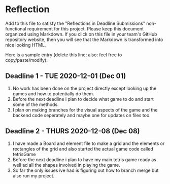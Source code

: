 # Reflection

Add to this file to satisfy the "Reflections in Deadline Submissions" non-functional 
requirement for this project. Please keep this document organized using Markdown. If you
click on this file in your team's GitHub repository website, then you will see
that the Markdown is transformed into nice looking HTML.

Here is a sample entry (delete this line; also: feel free to copy/paste/modify):

## Deadline 1 - TUE 2020-12-01 (Dec 01)

1. No work has been done on the project directly except looking up the games and how to potentially do them.
2. Before the next deadline i plan to decide what game to do and start some of the methods.
3. I plan on making branches for the visual aspects of the game and the backend code seperately and maybe one for updates on files too.

## Deadline 2 - THURS 2020-12-08 (Dec 08)

1. I have made a Board and element file to make a grid and the elements or rectangles of the grid and also started the actual game code called tetrisGame
2. Before the next deadline i plan to have my main tetris game ready as well ad all the shapes involved in playing the game.
3. So far the only issues ive had is figuring out how to branch merge but also run my project.
